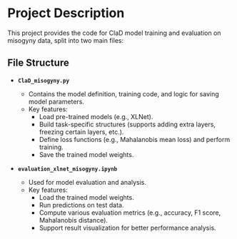 # Project Description

This project provides the code for ClaD model training and evaluation on misogyny data, split into two main files:

## File Structure
- **`ClaD_misogyny.py`**  
  - Contains the model definition, training code, and logic for saving model parameters.  
  - Key features:
    - Load pre-trained models (e.g., XLNet).  
    - Build task-specific structures (supports adding extra layers, freezing certain layers, etc.).  
    - Define loss functions (e.g., Mahalanobis mean loss) and perform training.  
    - Save the trained model weights.  

- **`evaluation_xlnet_misogyny.ipynb`**  
  - Used for model evaluation and analysis.  
  - Key features:
    - Load the trained model weights.  
    - Run predictions on test data.  
    - Compute various evaluation metrics (e.g., accuracy, F1 score, Mahalanobis distance).  
    - Support result visualization for better performance analysis.  


